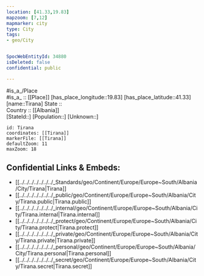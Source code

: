 ```yaml
---
location: [41.33,19.83] 
mapzoom: [7,12] 
mapmarker: city 
type: City
tags:
- geo/City


SpocWebEntityId: 34880
isDeleted: false
confidential: public

---
```

#is_a_/Place  
#is_a_ :: [[Place]] 
[has_place_longitude::19.83] 
[has_place_latitude::41.33] 
[name::Tirana] 
State ::  
Country :: [[Albania]]  
[StateId::] 
[Population::] 
[Unknown::] 


```leaflet
id: Tirana
coordinates: [[Tirana]] 
markerFile: [[Tirana]] 
defaultZoom: 11 
maxZoom: 18
```


## Confidential Links & Embeds: 
- [[../../../../../../../_Standards/geo/Continent/Europe/Europe~South/Albania/City/Tirana|Tirana]] 
- [[../../../../../../../_public/geo/Continent/Europe/Europe~South/Albania/City/Tirana.public|Tirana.public]] 
- [[../../../../../../../_internal/geo/Continent/Europe/Europe~South/Albania/City/Tirana.internal|Tirana.internal]] 
- [[../../../../../../../_protect/geo/Continent/Europe/Europe~South/Albania/City/Tirana.protect|Tirana.protect]] 
- [[../../../../../../../_private/geo/Continent/Europe/Europe~South/Albania/City/Tirana.private|Tirana.private]] 
- [[../../../../../../../_personal/geo/Continent/Europe/Europe~South/Albania/City/Tirana.personal|Tirana.personal]] 
- [[../../../../../../../_secret/geo/Continent/Europe/Europe~South/Albania/City/Tirana.secret|Tirana.secret]] 
